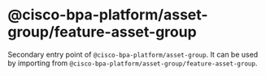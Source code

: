 # @cisco-bpa-platform/asset-group/feature-asset-group

Secondary entry point of `@cisco-bpa-platform/asset-group`. It can be used by importing from `@cisco-bpa-platform/asset-group/feature-asset-group`.
